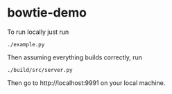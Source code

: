 # bowtie-demo

To run locally just run

```
./example.py
```

Then assuming everything builds correctly, run

```
./build/src/server.py
```

Then go to http://localhost:9991 on your local machine.
